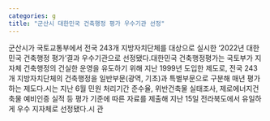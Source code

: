 ```yaml
---
categories: g
title: "군산시 대한민국 건축행정 평가 우수기관 선정"
---
```

군산시가 국토교통부에서 전국 243개 지방자치단체를 대상으로 실시한 ‘2022년 대한민국 건축행정 평가’결과 우수기관으로 선정됐다.대한민국 건축행정평가는 국토부가 지자체 건축행정의 건실한 운영을 유도하기 위해 지난 1999년 도입한 제도로, 전국 243개 지방자치단체의 건축행정을 일반부문(광역, 기초)과 특별부문으로 구분해 매년 평가하는 제도다.시는 지난 6월 민원 처리기간 준수율, 위반건축물 실태조사, 제로에너지건축물 예비인증 실적 등 평가 기준에 따른 자료를 제출해 지난 15일 전라북도에서 유일하게 우수 지자체로 선정됐다.시 관